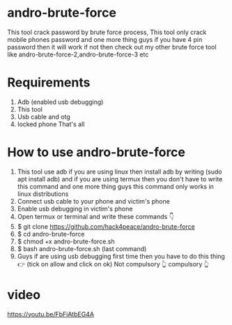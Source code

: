 # andro-brute-force
This tool crack password by brute force process, This tool only crack mobile phones password and one more thing guys if you have 4 pin password then it will work if not then check out my other brute force tool like andro-brute-force-2,andro-brute-force-3 etc
# Requirements 
1. Adb (enabled usb debugging)
2. This tool
3. Usb cable and otg
4. locked phone
   That's all
# How to use andro-brute-force
1. This tool use adb if you are using linux then install adb by writing (sudo apt install adb) and if you are using termux then you don't have to write this command and one more thing guys this command only works in linux distributions
2. Connect usb cable to your phone and victim's phone
3. Enable usb debugging in victim's phone 
4. Open termux or terminal and write these commands 👇
5. $ git clone https://github.com/hack4peace/andro-brute-force
6. $ cd andro-brute-force 
7. $ chmod +x andro-brute-force.sh
8. $ bash andro-brute-force.sh (last command)
9. Guys if are using usb debugging first time then you have to do this thing 👉 (tick on allow and click on ok)
                                                                    Not compulsory 👆        compulsory  👆     
# video
https://youtu.be/FbFiAtbEG4A     
